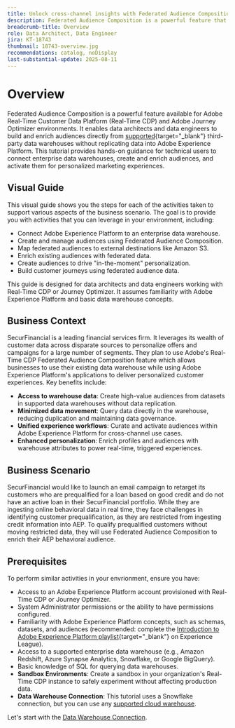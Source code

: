 ```yaml
---
title: Unlock cross-channel insights with Federated Audience Composition
description: Federated Audience Composition is a powerful feature that enables data architects and data engineers to build and enrich audiences directly from third-party data warehouses.
breadcrumb-title: Overview
role: Data Architect, Data Engineer
jira: KT-18743
thumbnail: 18743-overview.jpg
recommendations: catalog, noDisplay
last-substantial-update: 2025-08-11
---
```


# Overview

Federated Audience Composition is a powerful feature available for Adobe Real-Time Customer Data Platform (Real-Time CDP) and Adobe Journey Optimizer environments. It enables data architects and data engineers to build and enrich audiences directly from [supported](https://experienceleague.adobe.com/en/docs/federated-audience-composition/using/start/access-prerequisites){target="_blank"} third-party data warehouses without replicating data into Adobe Experience Platform. This tutorial provides hands-on guidance for technical users to connect enterprise data warehouses, create and enrich audiences, and activate them for personalized marketing experiences.

## Visual Guide

This visual guide shows you the steps for each of the activities taken to support various aspects of the business scenario. The goal is to provide you with activities that you can leverage in your environment, including:

- Connect Adobe Experience Platform to an enterprise data warehouse.
- Create and manage audiences using Federated Audience Composition.
- Map federated audiences to external destinations like Amazon S3.
- Enrich existing audiences with federated data.
- Create audiences to drive "in-the-moment" personalization.
- Build customer journeys using federated audience data.

This guide is designed for data architects and data engineers working with Real-Time CDP or Journey Optimizer. It assumes familiarity with Adobe Experience Platform and basic data warehouse concepts.

## Business Context

SecurFinancial is a leading financial services firm. It leverages its wealth of customer data across disparate sources to personalize offers and campaigns for a large number of segments. They plan to use Adobe's Real-Time CDP Federated Audience Composition feature which allows businesses to use their existing data warehouse while using Adobe Experience Platform's applications to deliver personalized customer experiences. Key benefits include:

- **Access to warehouse data**: Create high-value audiences from datasets in supported data warehouses without data replication.
- **Minimized data movement**: Query data directly in the warehouse, reducing duplication and maintaining data governance.
- **Unified experience workflows**: Curate and activate audiences within Adobe Experience Platform for cross-channel use cases.
- **Enhanced personalization**: Enrich profiles and audiences with warehouse attributes to power real-time, triggered experiences.

## Business Scenario

SecurFinancial would like to launch an email campaign to retarget its customers who are prequalified for a loan based on good credit and do not have an active loan in their SecurFinancial portfolio. While they are ingesting online behavioral data in real time, they face challenges in identifying customer prequalification, as they are restricted from ingesting credit information into AEP. To qualify prequalified customers without moving restricted data, they will use Federated Audience Composition to enrich their AEP behavioral audience.

## Prerequisites

To perform similar activities in your envrionment, ensure you have:

- Access to an Adobe Experience Platform account provisioned with Real-Time CDP or Journey Optimizer.
- System Administrator permissions or the ability to have permissions configured.
- Familiarity with Adobe Experience Platform concepts, such as schemas, datasets, and audiences (recommended: complete the [Introduction to Adobe Experience Platform playlist](https://experienceleague.adobe.com/en/playlists/experience-platform-introduction?lang=en){target="_blank"} on Experience League).
- Access to a supported enterprise data warehouse (e.g., Amazon Redshift, Azure Synapse Analytics, Snowflake, or Google BigQuery).
- Basic knowledge of SQL for querying data warehouses.
- **Sandbox Environments**: Create a sandbox in your organization's Real-Time CDP instance to safely experiment without affecting production data.
- **Data Warehouse Connection**: This tutorial uses a Snowflake connection, but you can use any [supported cloud warehouse](https://experienceleague.adobe.com/en/docs/federated-audience-composition/using/start/access-prerequisites).

Let's start with the [Data Warehouse Connection](data-warehouse-connection.md).
